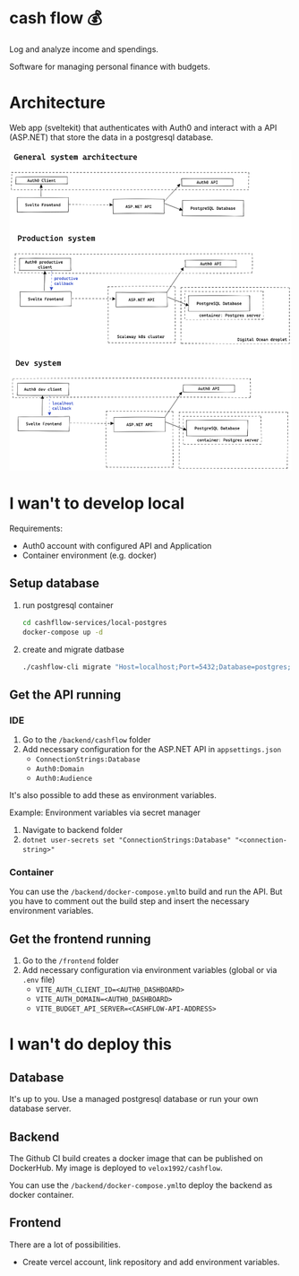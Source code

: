 # cash flow 💰

Log and analyze income and spendings.

Software for managing personal finance with budgets.

# Architecture

Web app (sveltekit) that authenticates with Auth0 and interact with a API (ASP.NET) that store the data in a postgresql database.

![](./system-overview.excalidraw.png)


# I wan't to develop local

Requirements:
- Auth0 account with configured API and Application
- Container environment (e.g. docker)

## Setup database

1. run postgresql container 
    ```bash
    cd cashfllow-services/local-postgres
    docker-compose up -d
    ```
2. create and migrate datbase
   ```bash
   ./cashflow-cli migrate "Host=localhost;Port=5432;Database=postgres;Username=postgres;Password=postgres"
   ```
   
## Get the API running

### IDE
1. Go to the `/backend/cashflow` folder 
2. Add necessary configuration for the ASP.NET API in `appsettings.json`
   - `ConnectionStrings:Database`
   - `Auth0:Domain`
   - `Auth0:Audience`

It's also possible to add these as environment variables.

Example: Environment variables via secret manager
1. Navigate to backend folder
2. `dotnet user-secrets set "ConnectionStrings:Database" "<connection-string>"`

### Container
You can use the `/backend/docker-compose.yml`to build and run the API. But you have to comment out the build step and insert the necessary environment variables.


## Get the frontend running

1. Go  to the `/frontend` folder
2. Add necessary configuration via environment variables (global or via `.env` file)
   - `VITE_AUTH_CLIENT_ID=<AUTH0_DASHBOARD>`
   - `VITE_AUTH_DOMAIN=<AUTH0_DASHBOARD>`
   - `VITE_BUDGET_API_SERVER=<CASHFLOW-API-ADDRESS>`


# I wan't do deploy this

## Database
It's up to you. Use a managed postgresql database or run your own database server.

## Backend
The Github CI build creates a docker image that can be published on DockerHub. My image is deployed to `velox1992/cashflow`.

You can use the `/backend/docker-compose.yml`to deploy the backend as docker container. 


## Frontend
There are a lot of possibilities. 
- Create vercel account, link repository and add environment variables.

